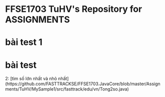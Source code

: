 # FFSE1703 TuHV's Repository for ASSIGNMENTS
<h1>bài test 1</h1>
<h1>bài test</h1> 2: [tìm số lớn nhất và nhỏ nhất]
(https://github.com/FASTTRACKSE/FFSE1703.JavaCore/blob/master/Assignments/TuHV/MySample1/src/fasttrack/edu/vn/Tong2so.java)
